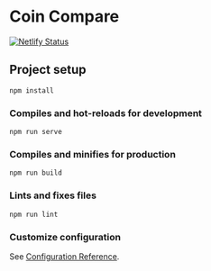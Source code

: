 # Coin Compare
[![Netlify Status](https://api.netlify.com/api/v1/badges/7b567ffa-72b8-47ea-94aa-7ae0ce90bb5d/deploy-status)](https://app.netlify.com/sites/coin-compare/deploys)

## Project setup
```
npm install
```

### Compiles and hot-reloads for development
```
npm run serve
```

### Compiles and minifies for production
```
npm run build
```

### Lints and fixes files
```
npm run lint
```

### Customize configuration
See [Configuration Reference](https://cli.vuejs.org/config/).
